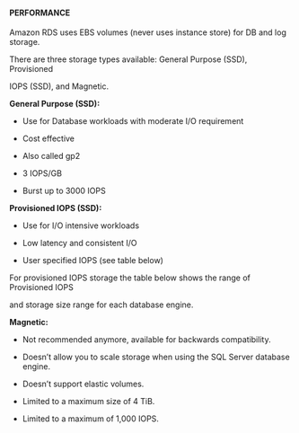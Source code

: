#### PERFORMANCE


Amazon RDS uses EBS volumes (never uses instance store) for DB and log storage.


There are three storage types available: General Purpose (SSD), Provisioned

IOPS (SSD), and Magnetic.


**General Purpose (SSD):**


- Use for Database workloads with moderate I/O requirement

- Cost effective

- Also called gp2

- 3 IOPS/GB

- Burst up to 3000 IOPS


**Provisioned IOPS (SSD):**


- Use for I/O intensive workloads

- Low latency and consistent I/O

- User specified IOPS (see table below)


For provisioned IOPS storage the table below shows the range of Provisioned IOPS

and storage size range for each database engine.


**Magnetic:**


- Not recommended anymore, available for backwards compatibility.

- Doesn’t allow you to scale storage when using the SQL Server database engine.

- Doesn’t support elastic volumes.

- Limited to a maximum size of 4 TiB.

- Limited to a maximum of 1,000 IOPS.

